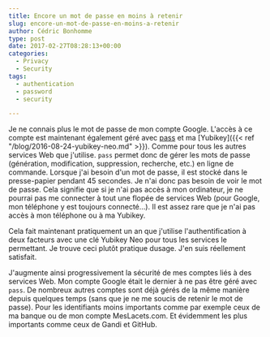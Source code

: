 ```yaml
---
title: Encore un mot de passe en moins à retenir
slug: encore-un-mot-de-passe-en-moins-a-retenir
author: Cédric Bonhomme
type: post
date: 2017-02-27T08:28:13+00:00
categories:
  - Privacy
  - Security
tags:
  - authentication
  - password
  - security

---
```

Je ne connais plus le mot de passe de mon compte Google. L'accès à ce compte est
maintenant également géré avec [pass](https://www.passwordstore.org) et ma
[Yubikey]({{< ref "/blog/2016-08-24-yubikey-neo.md" >}}). Comme pour tous les
autres services Web que j'utilise. ``pass`` permet donc de gérer les mots de
passe (génération, modification, suppression, recherche, etc.) en ligne de
commande. Lorsque j'ai besoin d'un mot de passe, il est stocké dans le
presse-papier pendant 45 secondes. Je n'ai donc pas besoin de voir le mot de
passe. Cela signifie que si je n'ai pas accès à mon ordinateur, je ne pourrai
pas me connecter à tout une flopée de services Web (pour Google, mon téléphone
y est toujours connecté…). Il est assez rare que je n'ai pas accès à mon
téléphone ou à ma Yubikey.

Cela fait maintenant pratiquement un an que j'utilise l'authentification à deux
facteurs avec une clé Yubikey Neo pour tous les services le permettant.
Je trouve ceci plutôt pratique dusage. J'en suis réellement satisfait.

J'augmente ainsi progressivement la sécurité de mes comptes liés à des services
Web. Mon compte Google était le dernier à ne pas être géré avec ``pass``.
De nombreux autres comptes sont déjà gérés de la même manière depuis quelques
temps (sans que je ne me soucis de retenir le mot de passe). Pour les
identifiants moins importants comme par exemple ceux de ma banque ou de mon
compte MesLacets.com. Et évidemment les plus importants comme ceux de Gandi et
GitHub.
